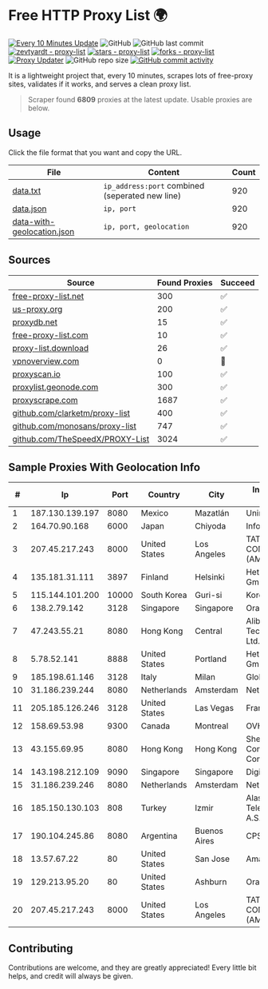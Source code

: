 
# Free HTTP Proxy List 🌍

[![Every 10 Minutes Update](https://github.com/mertguvencli/http-proxy-list/actions/workflows/main.yml/badge.svg?branch=main)](https://github.com/mertguvencli/http-proxy-list/actions/workflows/main.yml)
![GitHub](https://img.shields.io/github/license/mertguvencli/http-proxy-list)
![GitHub last commit](https://img.shields.io/github/last-commit/mertguvencli/http-proxy-list)
[![zevtyardt - proxy-list](https://img.shields.io/static/v1?label=zevtyardt&message=proxy-list&color=blue&logo=github)](https://github.com/zevtyardt/proxy-list "Go to GitHub repo")
[![stars - proxy-list](https://img.shields.io/github/stars/zevtyardt/proxy-list?style=social)](https://github.com/zevtyardt/proxy-list)
[![forks - proxy-list](https://img.shields.io/github/forks/zevtyardt/proxy-list?style=social)](https://github.com/zevtyardt/proxy-list)
[![Proxy Updater](https://github.com/zevtyardt/proxy-list/workflows/Proxy%20Updater/badge.svg)](https://github.com/zevtyardt/proxy-list/actions?query=workflow:"Proxy+Updater")
![GitHub repo size](https://img.shields.io/github/repo-size/zevtyardt/proxy-list)
[![GitHub commit activity](https://img.shields.io/github/commit-activity/m/zevtyardt/proxy-list?logo=commits)](https://github.com/zevtyardt/proxy-list/commits/main)

It is a lightweight project that, every 10 minutes, scrapes lots of free-proxy sites, validates if it works, and serves a clean proxy list.

> Scraper found **6809** proxies at the latest update. Usable proxies are below.

## Usage

Click the file format that you want and copy the URL.

|File|Content|Count|
|----|-------|-----|
|[data.txt](https://raw.githubusercontent.com/mertguvencli/http-proxy-list/main/proxy-list/data.txt)|`ip_address:port` combined (seperated new line)|920|
|[data.json](https://raw.githubusercontent.com/mertguvencli/http-proxy-list/main/proxy-list/data.json)|`ip, port`|920|
|[data-with-geolocation.json](https://raw.githubusercontent.com/mertguvencli/http-proxy-list/main/proxy-list/data-with-geolocation.json)|`ip, port, geolocation`|920|

## Sources

|Source|Found Proxies|Succeed|
|------|-------------|-------|
|[free-proxy-list.net](https://free-proxy-list.net)|300|✅|
|[us-proxy.org](https://www.us-proxy.org)|200|✅|
|[proxydb.net](http://proxydb.net)|15|✅|
|[free-proxy-list.com](https://free-proxy-list.com/?page=&port=&type%5B%5D=http&type%5B%5D=https&up_time=0&search=Search)|10|✅|
|[proxy-list.download](https://www.proxy-list.download/HTTP)|26|✅|
|[vpnoverview.com](https://vpnoverview.com/privacy/anonymous-browsing/free-proxy-servers)|0|🚫|
|[proxyscan.io](https://www.proxyscan.io)|100|✅|
|[proxylist.geonode.com](https://proxylist.geonode.com/api/proxy-list?limit=300&page=1&sort_by=lastChecked&sort_type=desc&protocols=http,https)|300|✅|
|[proxyscrape.com](https://api.proxyscrape.com/v2/?request=displayproxies&protocol=http&timeout=10000&country=all&ssl=all&anonymity=all)|1687|✅|
|[github.com/clarketm/proxy-list](https://raw.githubusercontent.com/clarketm/proxy-list/master/proxy-list-raw.txt)|400|✅|
|[github.com/monosans/proxy-list](https://raw.githubusercontent.com/monosans/proxy-list/main/proxies/http.txt)|747|✅|
|[github.com/TheSpeedX/PROXY-List](https://raw.githubusercontent.com/TheSpeedX/PROXY-List/master/http.txt)|3024|✅|


## Sample Proxies With Geolocation Info

|#|Ip|Port|Country|City|Internet Service Provider|
|-|--|----|-------|----|-------------------------|
|1|187.130.139.197|8080|Mexico|Mazatlán|Uninet S.A. de C.V.|
|2|164.70.90.168|6000|Japan|Chiyoda|InfoSphere|
|3|207.45.217.243|8000|United States|Los Angeles|TATA COMMUNICATIONS (AMERICA) INC|
|4|135.181.31.111|3897|Finland|Helsinki|Hetzner Online GmbH|
|5|115.144.101.200|10000|South Korea|Guri-si|Korea Telecom|
|6|138.2.79.142|3128|Singapore|Singapore|Oracle Corporation|
|7|47.243.55.21|8080|Hong Kong|Central|Alibaba (US) Technology Co., Ltd.|
|8|5.78.52.141|8888|United States|Portland|Hetzner Online GmbH|
|9|185.198.61.146|3128|Italy|Milan|Global Router LLC|
|10|31.186.239.244|8080|Netherlands|Amsterdam|NetSkope Inc|
|11|205.185.126.246|3128|United States|Las Vegas|FranTech Solutions|
|12|158.69.53.98|9300|Canada|Montreal|OVH SAS|
|13|43.155.69.95|8080|Hong Kong|Hong Kong|Shenzhen Tencent Computer Systems Company Limited|
|14|143.198.212.109|9090|Singapore|Singapore|DigitalOcean, LLC|
|15|31.186.239.246|8080|Netherlands|Amsterdam|NetSkope Inc|
|16|185.150.130.103|808|Turkey|Izmir|Alastyr Telekomunikasyon A.S.|
|17|190.104.245.86|8080|Argentina|Buenos Aires|CPS|
|18|13.57.67.22|80|United States|San Jose|Amazon.com, Inc.|
|19|129.213.95.20|80|United States|Ashburn|Oracle Corporation|
|20|207.45.217.243|8000|United States|Los Angeles|TATA COMMUNICATIONS (AMERICA) INC|



## Contributing

Contributions are welcome, and they are greatly appreciated! Every
little bit helps, and credit will always be given.

